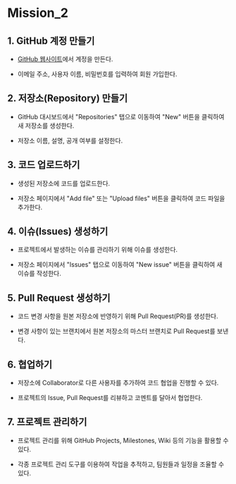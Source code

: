 # Mission_2
## 1. GitHub 계정 만들기
* [GitHub 웹사이트](https://github.com/)에서 계정을 만든다.

* 이메일 주소, 사용자 이름, 비밀번호를 입력하여 회원 가입한다.

## 2. 저장소(Repository) 만들기
* GitHub 대시보드에서 "Repositories" 탭으로 이동하여 "New" 버튼을 클릭하여 새 저장소를 생성한다.

* 저장소 이름, 설명, 공개 여부를 설정한다.

## 3. 코드 업로드하기
* 생성된 저장소에 코드를 업로드한다.

* 저장소 페이지에서 "Add file" 또는 "Upload files" 버튼을 클릭하여 코드 파일을 추가한다.

## 4. 이슈(Issues) 생성하기
* 프로젝트에서 발생하는 이슈를 관리하기 위해 이슈를 생성한다.

* 저장소 페이지에서 "Issues" 탭으로 이동하여 "New issue" 버튼을 클릭하여 새 이슈를 작성한다.

## 5. Pull Request 생성하기
* 코드 변경 사항을 원본 저장소에 반영하기 위해 Pull Request(PR)를 생성한다.

* 변경 사항이 있는 브랜치에서 원본 저장소의 마스터 브랜치로 Pull Request를 보낸다.

## 6. 협업하기
* 저장소에 Collaborator로 다른 사용자를 추가하여 코드 협업을 진행할 수 있다.

* 프로젝트의 Issue, Pull Request를 리뷰하고 코멘트를 달아서 협업한다.

## 7. 프로젝트 관리하기
* 프로젝트 관리를 위해 GitHub Projects, Milestones, Wiki 등의 기능을 활용할 수 있다.

* 각종 프로젝트 관리 도구를 이용하여 작업을 추적하고, 팀원들과 일정을 조율할 수 있다.